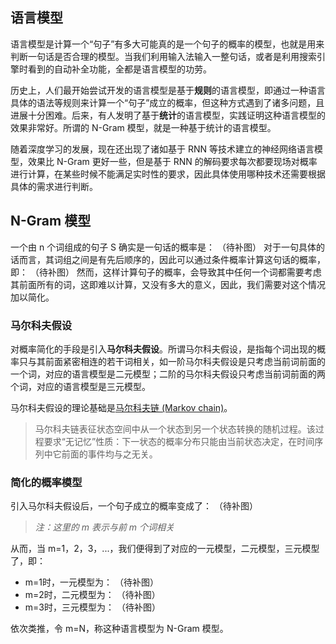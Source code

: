 ## 语言模型

语言模型是计算一个“句子”有多大可能真的是一个句子的概率的模型，也就是用来判断一句话是否合理的模型。当我们利用输入法输入一整句话，或者是利用搜索引擎时看到的自动补全功能，全都是语言模型的功劳。

历史上，人们最开始尝试开发的语言模型是基于**规则**的语言模型，即通过一种语言具体的语法等规则来计算一个“句子”成立的概率，但这种方式遇到了诸多问题，且进展十分困难。后来，有人发明了基于**统计**的语言模型，实践证明这种语言模型的效果非常好。所谓的 N-Gram 模型，就是一种基于统计的语言模型。

随着深度学习的发展，现在还出现了诸如基于 RNN 等技术建立的神经网络语言模型，效果比 N-Gram 更好一些，但是基于 RNN 的解码要求每次都要现场对概率进行计算，在某些时候不能满足实时性的要求，因此具体使用哪种技术还需要根据具体的需求进行判断。

## N-Gram 模型

一个由 n 个词组成的句子 S 确实是一句话的概率是：
（待补图）
对于一句具体的话而言，其词组之间是有先后顺序的，因此可以通过条件概率计算这句话的概率，即：
（待补图）
然而，这样计算句子的概率，会导致其中任何一个词都需要考虑其前面所有的词，这即难以计算，又没有多大的意义，因此，我们需要对这个情况加以简化。

### 马尔科夫假设

对概率简化的手段是引入**马尔科夫假设**。所谓马尔科夫假设，是指每个词出现的概率只与其前面紧密相连的若干词相关，如一阶马尔科夫假设是只考虑当前词前面的一个词，对应的语言模型是二元模型；二阶的马尔科夫假设只考虑当前词前面的两个词，对应的语言模型是三元模型。

马尔科夫假设的理论基础是[马尔科夫链 (Markov chain)](https://en.wikipedia.org/wiki/Markov_chain)。
>马尔科夫链表征状态空间中从一个状态到另一个状态转换的随机过程。该过程要求“无记忆”性质：下一状态的概率分布只能由当前状态决定，在时间序列中它前面的事件均与之无关。

### 简化的概率模型

引入马尔科夫假设后，一个句子成立的概率变成了：
（待补图）

>*注：这里的 m 表示与前 m 个词相关*

从而，当 m=1，2，3，...，我们便得到了对应的一元模型，二元模型，三元模型了，即：
* m=1时，一元模型为：
（待补图）
* m=2时，二元模型为：
（待补图）
* m=3时，三元模型为：
（待补图）

依次类推，令 m=N，称这种语言模型为 N-Gram 模型。
